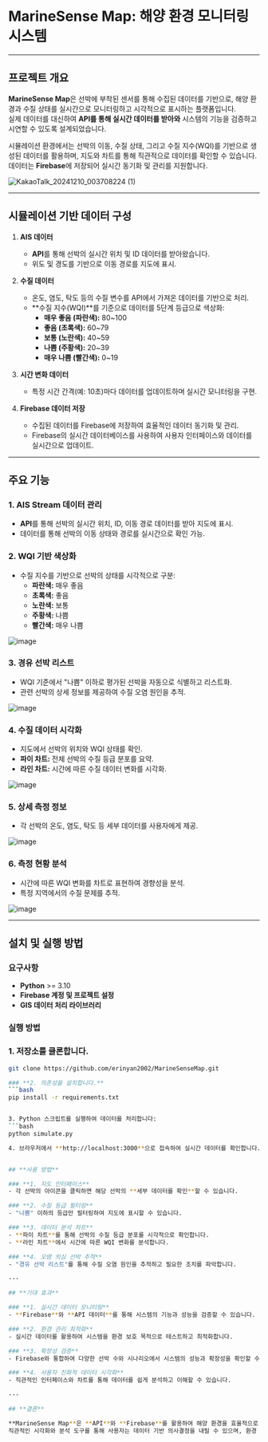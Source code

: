 # **MarineSense Map: 해양 환경 모니터링 시스템**

---

## **프로젝트 개요**

**MarineSense Map**은 선박에 부착된 센서를 통해 수집된 데이터를 기반으로, 해양 환경과 수질 상태를 실시간으로 모니터링하고 시각적으로 표시하는 플랫폼입니다.  
실제 데이터를 대신하여 **API를 통해 실시간 데이터를 받아와** 시스템의 기능을 검증하고 시연할 수 있도록 설계되었습니다.  

시뮬레이션 환경에서는 선박의 이동, 수질 상태, 그리고 수질 지수(WQI)를 기반으로 생성된 데이터를 활용하며, 지도와 차트를 통해 직관적으로 데이터를 확인할 수 있습니다.  
데이터는 **Firebase**에 저장되어 실시간 동기화 및 관리를 지원합니다.

![KakaoTalk_20241210_003708224 (1)](https://github.com/user-attachments/assets/a6f3913f-d69d-49b3-99cb-2717478126fa)


---

## **시뮬레이션 기반 데이터 구성**

1. **AIS 데이터**
   - **API**를 통해 선박의 실시간 위치 및 ID 데이터를 받아왔습니다.
   - 위도 및 경도를 기반으로 이동 경로를 지도에 표시.

2. **수질 데이터**
   - 온도, 염도, 탁도 등의 수질 변수를 API에서 가져온 데이터를 기반으로 처리.
   - **수질 지수(WQI)**를 기준으로 데이터를 5단계 등급으로 색상화:
     - **매우 좋음 (파란색):** 80~100
     - **좋음 (초록색):** 60~79
     - **보통 (노란색):** 40~59
     - **나쁨 (주황색):** 20~39
     - **매우 나쁨 (빨간색):** 0~19

3. **시간 변화 데이터**
   - 특정 시간 간격(예: 10초)마다 데이터를 업데이트하며 실시간 모니터링을 구현.

4. **Firebase 데이터 저장**
   - 수집된 데이터를 Firebase에 저장하여 효율적인 데이터 동기화 및 관리.
   - Firebase의 실시간 데이터베이스를 사용하여 사용자 인터페이스와 데이터를 실시간으로 업데이트.

---

## **주요 기능**

### **1. AIS Stream 데이터 관리**
- **API**를 통해 선박의 실시간 위치, ID, 이동 경로 데이터를 받아 지도에 표시.
- 데이터를 통해 선박의 이동 상태와 경로를 실시간으로 확인 가능.

### **2. WQI 기반 색상화**
- 수질 지수를 기반으로 선박의 상태를 시각적으로 구분:
  - **파란색:** 매우 좋음
  - **초록색:** 좋음
  - **노란색:** 보통
  - **주황색:** 나쁨
  - **빨간색:** 매우 나쁨
 
![image](https://github.com/user-attachments/assets/3d9fc08a-80b6-4b31-827a-74f962c43b61)


### **3. 경유 선박 리스트**
- WQI 기준에서 "나쁨" 이하로 평가된 선박을 자동으로 식별하고 리스트화.
- 관련 선박의 상세 정보를 제공하여 수질 오염 원인을 추적.

  
![image](https://github.com/user-attachments/assets/90a159be-4f48-4389-9662-d81879b29eb0)


### **4. 수질 데이터 시각화**
- 지도에서 선박의 위치와 WQI 상태를 확인.
- **파이 차트:** 전체 선박의 수질 등급 분포를 요약.
- **라인 차트:** 시간에 따른 수질 데이터 변화를 시각화.

![image](https://github.com/user-attachments/assets/a37db440-0824-43a2-a55d-c8d950c8b01d)



### **5. 상세 측정 정보**
- 각 선박의 온도, 염도, 탁도 등 세부 데이터를 사용자에게 제공.

![image](https://github.com/user-attachments/assets/7e48fc32-ed0b-415e-91d3-ce281a19a288)


### **6. 측정 현황 분석**
- 시간에 따른 WQI 변화를 차트로 표현하여 경향성을 분석.
- 특정 지역에서의 수질 문제를 추적.

![image](https://github.com/user-attachments/assets/ab509d3d-de39-4067-8ef2-86045ff8bd15)



---

## **설치 및 실행 방법**

### **요구사항**
- **Python** >= 3.10
- **Firebase 계정 및 프로젝트 설정**
- **GIS 데이터 처리 라이브러리**

### **실행 방법**
### **1. 저장소를 클론합니다.**
   ```bash
   git clone https://github.com/erinyan2002/MarineSenseMap.git
   
### **2. 의존성을 설치합니다.**
  ```bash
   pip install -r requirements.txt


3. Python 스크립트를 실행하여 데이터를 처리합니다:
 ```bash
   python simulate.py
   
4. 브라우저에서 **http://localhost:3000**으로 접속하여 실시간 데이터를 확인합니다.


## **사용 방법**

### **1. 지도 인터페이스**
- 각 선박의 아이콘을 클릭하면 해당 선박의 **세부 데이터를 확인**할 수 있습니다.

### **2. 수질 등급 필터링**
- "나쁨" 이하의 등급만 필터링하여 지도에 표시할 수 있습니다.

### **3. 데이터 분석 차트**
- **파이 차트**를 통해 선박의 수질 등급 분포를 시각적으로 확인합니다.
- **라인 차트**에서 시간에 따른 WQI 변화를 분석합니다.

### **4. 오염 의심 선박 추적**
- "경유 선박 리스트"를 통해 수질 오염 원인을 추적하고 필요한 조치를 파악합니다.

---

## **기대 효과**

### **1. 실시간 데이터 모니터링**
- **Firebase**와 **API 데이터**를 통해 시스템의 기능과 성능을 검증할 수 있습니다.

### **2. 환경 관리 최적화**
- 실시간 데이터를 활용하여 시스템을 환경 보호 목적으로 테스트하고 최적화합니다.

### **3. 확장성 검증**
- Firebase와 통합하여 다양한 선박 수와 시나리오에서 시스템의 성능과 확장성을 확인할 수 있습니다.

### **4. 사용자 친화적 데이터 시각화**
- 직관적인 인터페이스와 차트를 통해 데이터를 쉽게 분석하고 이해할 수 있습니다.

---

## **결론**

**MarineSense Map**은 **API**와 **Firebase**를 활용하여 해양 환경을 효율적으로 관리할 수 있는 혁신적인 도구입니다.  
직관적인 시각화와 분석 도구를 통해 사용자는 데이터 기반 의사결정을 내릴 수 있으며, 환경 보호와 지속 가능한 해양 관리를 지원합니다.





